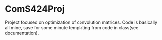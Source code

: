 # ComS424Proj
Project focused on optimization of convolution matrices. Code is basically all mine, save for some minute templating from code in class(see documentation).